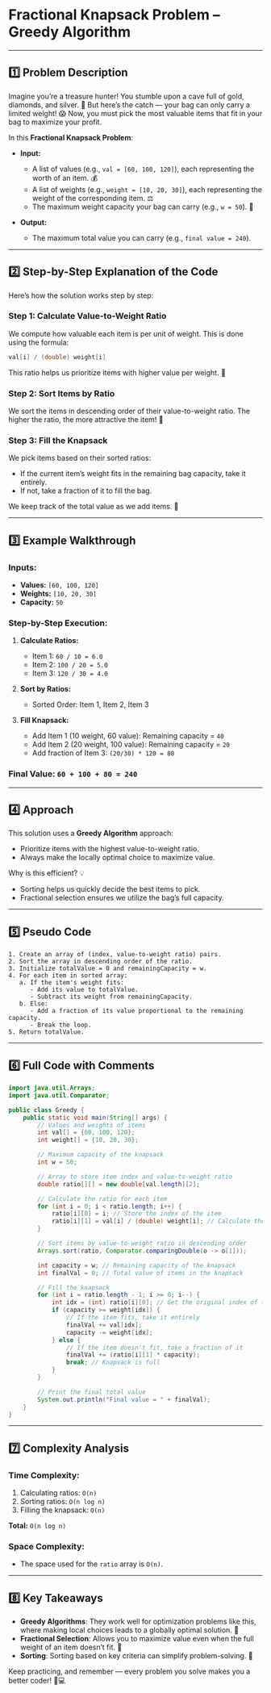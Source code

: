 # Fractional Knapsack Problem – Greedy Algorithm

---

## 1️⃣ **Problem Description**  

Imagine you’re a treasure hunter! You stumble upon a cave full of gold, diamonds, and silver. 🎉 But here’s the catch — your bag can only carry a limited weight! 😱 Now, you must pick the most valuable items that fit in your bag to maximize your profit.

In this **Fractional Knapsack Problem**:

- **Input:**
  - A list of values (e.g., `val = [60, 100, 120]`), each representing the worth of an item. 💰
  - A list of weights (e.g., `weight = [10, 20, 30]`), each representing the weight of the corresponding item. ⚖️
  - The maximum weight capacity your bag can carry (e.g., `w = 50`). 🎒

- **Output:**
  - The maximum total value you can carry (e.g., `final value = 240`).

---

## 2️⃣ **Step-by-Step Explanation of the Code**  

Here’s how the solution works step by step:

### Step 1: Calculate Value-to-Weight Ratio
We compute how valuable each item is per unit of weight. This is done using the formula:

```java
val[i] / (double) weight[i]
```
This ratio helps us prioritize items with higher value per weight. 🧮

### Step 2: Sort Items by Ratio
We sort the items in descending order of their value-to-weight ratio. The higher the ratio, the more attractive the item! 🔀

### Step 3: Fill the Knapsack
We pick items based on their sorted ratios:
- If the current item’s weight fits in the remaining bag capacity, take it entirely.
- If not, take a fraction of it to fill the bag.

We keep track of the total value as we add items. 💼

---

## 3️⃣ **Example Walkthrough**  

### Inputs:
- **Values:** `[60, 100, 120]`
- **Weights:** `[10, 20, 30]`
- **Capacity:** `50`

### Step-by-Step Execution:

1. **Calculate Ratios:**
   - Item 1: `60 / 10 = 6.0`
   - Item 2: `100 / 20 = 5.0`
   - Item 3: `120 / 30 = 4.0`

2. **Sort by Ratios:**
   - Sorted Order: Item 1, Item 2, Item 3

3. **Fill Knapsack:**
   - Add Item 1 (10 weight, 60 value): Remaining capacity = `40`
   - Add Item 2 (20 weight, 100 value): Remaining capacity = `20`
   - Add fraction of Item 3: `(20/30) * 120 = 80`

### Final Value: `60 + 100 + 80 = 240`

---

## 4️⃣ **Approach**  

This solution uses a **Greedy Algorithm** approach:
- Prioritize items with the highest value-to-weight ratio.
- Always make the locally optimal choice to maximize value.

Why is this efficient? 💡
- Sorting helps us quickly decide the best items to pick.
- Fractional selection ensures we utilize the bag’s full capacity.

---

## 5️⃣ **Pseudo Code**  

```plaintext
1. Create an array of (index, value-to-weight ratio) pairs.
2. Sort the array in descending order of the ratio.
3. Initialize totalValue = 0 and remainingCapacity = w.
4. For each item in sorted array:
   a. If the item's weight fits:
      - Add its value to totalValue.
      - Subtract its weight from remainingCapacity.
   b. Else:
      - Add a fraction of its value proportional to the remaining capacity.
      - Break the loop.
5. Return totalValue.
```

---

## 6️⃣ **Full Code with Comments**  

```java
import java.util.Arrays;
import java.util.Comparator;

public class Greedy {
    public static void main(String[] args) {
        // Values and weights of items
        int val[] = {60, 100, 120};
        int weight[] = {10, 20, 30};

        // Maximum capacity of the knapsack
        int w = 50;

        // Array to store item index and value-to-weight ratio
        double ratio[][] = new double[val.length][2];

        // Calculate the ratio for each item
        for (int i = 0; i < ratio.length; i++) {
            ratio[i][0] = i; // Store the index of the item
            ratio[i][1] = val[i] / (double) weight[i]; // Calculate the ratio
        }

        // Sort items by value-to-weight ratio in descending order
        Arrays.sort(ratio, Comparator.comparingDouble(o -> o[1]));

        int capacity = w; // Remaining capacity of the knapsack
        int finalVal = 0; // Total value of items in the knapsack

        // Fill the knapsack
        for (int i = ratio.length - 1; i >= 0; i--) {
            int idx = (int) ratio[i][0]; // Get the original index of the item
            if (capacity >= weight[idx]) {
                // If the item fits, take it entirely
                finalVal += val[idx];
                capacity -= weight[idx];
            } else {
                // If the item doesn't fit, take a fraction of it
                finalVal += (ratio[i][1] * capacity);
                break; // Knapsack is full
            }
        }

        // Print the final total value
        System.out.println("Final value = " + finalVal);
    }
}
```

---

## 7️⃣ **Complexity Analysis**  

### Time Complexity:
1. Calculating ratios: `O(n)`
2. Sorting ratios: `O(n log n)`
3. Filling the knapsack: `O(n)`

**Total:** `O(n log n)`

### Space Complexity:
- The space used for the `ratio` array is `O(n)`.

---

## 8️⃣ **Key Takeaways**  

- **Greedy Algorithms**: They work well for optimization problems like this, where making local choices leads to a globally optimal solution. 🌟
- **Fractional Selection**: Allows you to maximize value even when the full weight of an item doesn’t fit. 🧠
- **Sorting**: Sorting based on key criteria can simplify problem-solving. 🔑

Keep practicing, and remember — every problem you solve makes you a better coder! 🚀💻

